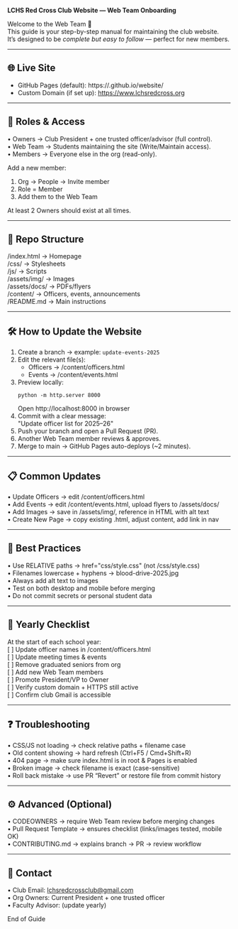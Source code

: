 **LCHS Red Cross Club Website — Web Team Onboarding**

Welcome to the Web Team 🎉  
This guide is your step-by-step manual for maintaining the club website.  
It’s designed to be *complete but easy to follow* — perfect for new members.

--------------------------------------------------
🌐 Live Site
--------------------------------------------------
- GitHub Pages (default): https://<org>.github.io/website/
- Custom Domain (if set up): https://www.lchsredcross.org

--------------------------------------------------
👥 Roles & Access
--------------------------------------------------
• Owners → Club President + one trusted officer/advisor (full control).  
• Web Team → Students maintaining the site (Write/Maintain access).  
• Members → Everyone else in the org (read-only).  

Add a new member:
1. Org → People → Invite member
2. Role = Member
3. Add them to the Web Team

At least 2 Owners should exist at all times.

--------------------------------------------------
📂 Repo Structure
--------------------------------------------------
/index.html        → Homepage  
/css/              → Stylesheets  
/js/               → Scripts  
/assets/img/       → Images  
/assets/docs/      → PDFs/flyers  
/content/          → Officers, events, announcements  
/README.md         → Main instructions  

--------------------------------------------------
🛠 How to Update the Website
--------------------------------------------------
1. Create a branch → example: `update-events-2025`  
2. Edit the relevant file(s):  
   - Officers → /content/officers.html  
   - Events → /content/events.html  
3. Preview locally:  
   ```
   python -m http.server 8000
   ```
   Open http://localhost:8000 in browser  
4. Commit with a clear message:  
   "Update officer list for 2025–26"  
5. Push your branch and open a Pull Request (PR).  
6. Another Web Team member reviews & approves.  
7. Merge to main → GitHub Pages auto-deploys (~2 minutes).  

--------------------------------------------------
📋 Common Updates
--------------------------------------------------
• Update Officers → edit /content/officers.html  
• Add Events → edit /content/events.html, upload flyers to /assets/docs/  
• Add Images → save in /assets/img/, reference in HTML with alt text  
• Create New Page → copy existing .html, adjust content, add link in nav  

--------------------------------------------------
🔑 Best Practices
--------------------------------------------------
• Use RELATIVE paths → href="css/style.css" (not /css/style.css)  
• Filenames lowercase + hyphens → blood-drive-2025.jpg  
• Always add alt text to images  
• Test on both desktop and mobile before merging  
• Do not commit secrets or personal student data  

--------------------------------------------------
📆 Yearly Checklist
--------------------------------------------------
At the start of each school year:  
[ ] Update officer names in /content/officers.html  
[ ] Update meeting times & events  
[ ] Remove graduated seniors from org  
[ ] Add new Web Team members  
[ ] Promote President/VP to Owner  
[ ] Verify custom domain + HTTPS still active  
[ ] Confirm club Gmail is accessible  

--------------------------------------------------
❓ Troubleshooting
--------------------------------------------------
• CSS/JS not loading → check relative paths + filename case  
• Old content showing → hard refresh (Ctrl+F5 / Cmd+Shift+R)  
• 404 page → make sure index.html is in root & Pages is enabled  
• Broken image → check filename is exact (case-sensitive)  
• Roll back mistake → use PR “Revert” or restore file from commit history  

--------------------------------------------------
⚙️ Advanced (Optional)
--------------------------------------------------
• CODEOWNERS → require Web Team review before merging changes  
• Pull Request Template → ensures checklist (links/images tested, mobile OK)  
• CONTRIBUTING.md → explains branch → PR → review workflow  

--------------------------------------------------
📧 Contact
--------------------------------------------------
• Club Email: lchsredcrossclub@gmail.com  
• Org Owners: Current President + one trusted officer  
• Faculty Advisor: (update yearly)  

End of Guide
